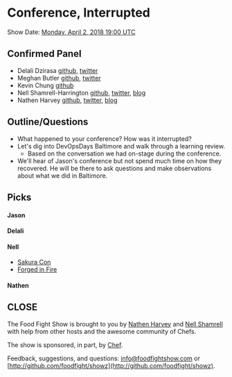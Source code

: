 # Conference, Interrupted

Show Date:  [Monday, April 2, 2018 19:00 UTC](http://everytimezone.com/#2018-4-2,420,cn3)


Confirmed Panel<a name="panel"></a>
-----

* Delali Dzirasa [github](https://github.com/deld), [twitter](https://twitter.com/delalidzirasa)
* Meghan Butler [github](https://github.com/megbutler), [twitter](https://twitter.com/_mcbee13)
* Kevin Chung [github](https://github.com/KRS-One)
* Nell Shamrell-Harrington [github](https://github.com/nellshamrell), [twitter](https://twitter.com/nellshamrell), [blog](http://nellshamrell.com/)
* Nathen Harvey [github](http://github.com/nathenharvey), [twitter](http://twitter.com/nathenharvey), [blog](http://nathenharvey.com)

Outline/Questions
-----------------

* What happened to your conference?  How was it interrupted?
* Let's dig into DevOpsDays Baltimore and walk through a learning review.
  * Based on the conversation we had on-stage during the conference.
* We'll hear of Jason's conference but not spend much time on how they recovered.  He will be there to ask questions and make observations about what we did in Baltimore.

Picks<a name="picks"></a>
-----

#### Jason

#### Delali

#### Nell
* [Sakura Con](http://sakuracon.org/)
* [Forged in Fire](https://www.history.com/shows/forged-in-fire)
#### Nathen


CLOSE
-----

The Food Fight Show is brought to you by [Nathen Harvey](https://twitter.com/nathenharvey) and [Nell Shamrell](https://twitter.com/nellshamrell) with help from other hosts and the awesome community of Chefs.

The show is sponsored, in part, by [Chef](http://www.chef.io).

Feedback, suggestions, and questions:  [info@foodfightshow.com](mailto:info@foodfightshow.com) or  [http://github.com/foodfight/showz](http://github.com/foodfight/showz).
